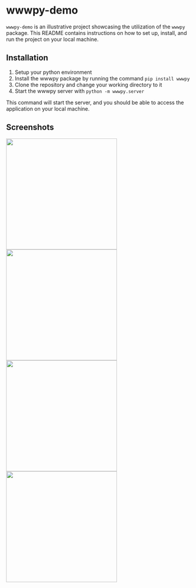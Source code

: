 # wwwpy-demo

`wwwpy-demo` is an illustrative project showcasing the utilization of the `wwwpy` 
package. 
This README contains instructions on how to set up, install, and run the project on your local machine.

## Installation
1. Setup your python environment
2. Install the wwwpy package by running the command `pip install wwwpy`
3. Clone the repository and change your working directory to it
4. Start the wwwpy server with `python -m wwwpy.server`


This command will start the server, and you should be able to access the application on your local machine.

## Screenshots
<img src="https://github.com/www-py/wwwpy-demo/assets/3785783/a14cc7c4-146b-48c9-9cfd-d4ae26acc32d" width="300" />
<img src="https://github.com/www-py/wwwpy-demo/assets/3785783/14f80403-4770-402e-9d72-e64923cb5cc5" width="300" />
<br>
<img src="https://github.com/www-py/wwwpy-demo/assets/3785783/7b0f64f5-4e88-417a-a640-8a186e2a7c7b" width="300" />
<img src="https://github.com/www-py/wwwpy-demo/assets/3785783/163ca2fd-647e-4d0d-aece-2d24a3f74970" width="300" />



